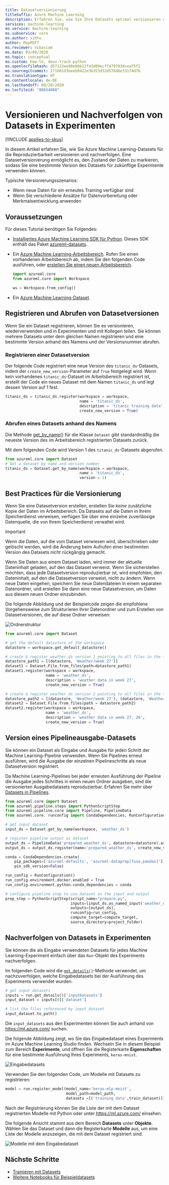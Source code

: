 ```yaml
---
title: Datasetversionierung
titleSuffix: Azure Machine Learning
description: Erfahren Sie, wie Sie Ihre Datasets optimal versionieren und wie das Versionieren mit Machine Learning-Pipelines funktioniert.
services: machine-learning
ms.service: machine-learning
ms.subservice: core
ms.author: sihhu
author: MayMSFT
ms.reviewer: nibaccam
ms.date: 03/09/2020
ms.topic: conceptual
ms.custom: how-to, devx-track-python
ms.openlocfilehash: d57122ee98eb6612f43d09ecff4797038ceaf5f2
ms.sourcegitcommit: 271601d3eeeb9422e36353d32d57bd6e331f4d7b
ms.translationtype: HT
ms.contentlocale: de-DE
ms.lasthandoff: 08/20/2020
ms.locfileid: "88654088"
---
```

# <a name="version-and-track-datasets-in-experiments"></a>Versionieren und Nachverfolgen von Datasets in Experimenten
[!INCLUDE [applies-to-skus](../../includes/aml-applies-to-basic-enterprise-sku.md)]

In diesem Artikel erfahren Sie, wie Sie Azure Machine Learning-Datasets für die Reproduzierbarkeit versionieren und nachverfolgen. Eine Datasetversionierung ermöglicht es, den Zustand der Daten zu markieren, sodass Sie eine bestimmte Version des Datasets für zukünftige Experimente verwenden können.

Typische Versionierungsszenarios:

* Wenn neue Daten für ein erneutes Training verfügbar sind
* Wenn Sie verschiedene Ansätze für Datenvorbereitung oder Merkmalsentwicklung anwenden

## <a name="prerequisites"></a>Voraussetzungen

Für dieses Tutorial benötigen Sie Folgendes:

- [Installiertes Azure Machine Learning SDK für Python](https://docs.microsoft.com/python/api/overview/azure/ml/install?view=azure-ml-py). Dieses SDK enthält das Paket [azureml-datasets](https://docs.microsoft.com/python/api/azureml-core/azureml.core.dataset?view=azure-ml-py).
    
- Ein [Azure Machine Learning-Arbeitsbereich](concept-workspace.md). Rufen Sie einen vorhandenen Arbeitsbereich ab, indem Sie den folgenden Code ausführen, oder [erstellen Sie einen neuen Arbeitsbereich](how-to-manage-workspace.md).

    ```Python
    import azureml.core
    from azureml.core import Workspace
    
    ws = Workspace.from_config()
    ```
- Ein [Azure Machine Learning-Dataset](how-to-create-register-datasets.md).

<a name="register"></a>

## <a name="register-and-retrieve-dataset-versions"></a>Registrieren und Abrufen von Datasetversionen

Wenn Sie ein Dataset registrieren, können Sie es versionieren, wiederverwenden und in Experimenten und mit Kollegen teilen. Sie können mehrere Datasets unter dem gleichen Namen registrieren und eine bestimmte Version anhand des Namens und der Versionsnummer abrufen.

### <a name="register-a-dataset-version"></a>Registrieren einer Datasetversion

Der folgende Code registriert eine neue Version des `titanic_ds`-Datasets, indem der `create_new_version`-Parameter auf `True` festgelegt wird. Wenn kein vorhandenes `titanic_ds`-Dataset im Arbeitsbereich registriert ist, erstellt der Code ein neues Dataset mit dem Namen `titanic_ds` und legt dessen Version auf 1 fest.

```Python
titanic_ds = titanic_ds.register(workspace = workspace,
                                 name = 'titanic_ds',
                                 description = 'titanic training data',
                                 create_new_version = True)
```

### <a name="retrieve-a-dataset-by-name"></a>Abrufen eines Datasets anhand des Namens

Die Methode [get_by_name()](https://docs.microsoft.com/python/api/azureml-core/azureml.core.dataset.dataset?view=azure-ml-py#get-by-name-workspace--name--version--latest--) für die Klasse `Dataset` gibt standardmäßig die neueste Version des im Arbeitsbereich registrierten Datasets zurück. 

Mit dem folgenden Code wird Version 1 des `titanic_ds`-Datasets abgerufen.

```Python
from azureml.core import Dataset
# Get a dataset by name and version number
titanic_ds = Dataset.get_by_name(workspace = workspace,
                                 name = 'titanic_ds', 
                                 version = 1)
```

<a name="best-practice"></a>

## <a name="versioning-best-practice"></a>Best Practices für die Versionierung

Wenn Sie eine Datasetversion erstellen, erstellen Sie *keine* zusätzliche Kopie der Daten im Arbeitsbereich. Da Datasets auf die Daten in Ihrem Speicherdienst verweisen, verfügen Sie über eine einzelne zuverlässige Datenquelle, die von Ihrem Speicherdienst verwaltet wird.

>[!IMPORTANT]
> Wenn die Daten, auf die vom Dataset verwiesen wird, überschrieben oder gelöscht werden, wird die Änderung beim Aufrufen einer bestimmten Version des Datasets *nicht* rückgängig gemacht.

Wenn Sie Daten aus einem Dataset laden, wird immer der aktuelle Dateninhalt geladen, auf den das Dataset verweist. Wenn Sie sicherstellen möchten, dass jede Datasetversion reproduzierbar ist, wird empfohlen, den Dateninhalt, auf den die Datasetversion verweist, nicht zu ändern. Wenn neue Daten eingehen, speichern Sie neue Datendateien in einem separaten Datenordner, und erstellen Sie dann eine neue Datasetversion, um Daten aus diesem neuen Ordner einzubinden.

Die folgende Abbildung und der Beispielcode zeigen die empfohlene Vorgehensweise zum Strukturieren Ihrer Datenordner und zum Erstellen von Datasetversionen, die auf diese Ordner verweisen:

![Ordnerstruktur](./media/how-to-version-track-datasets/folder-image.png)

```Python
from azureml.core import Dataset

# get the default datastore of the workspace
datastore = workspace.get_default_datastore()

# create & register weather_ds version 1 pointing to all files in the folder of week 27
datastore_path1 = [(datastore, 'Weather/week 27')]
dataset1 = Dataset.File.from_files(path=datastore_path1)
dataset1.register(workspace = workspace,
                  name = 'weather_ds',
                  description = 'weather data in week 27',
                  create_new_version = True)

# create & register weather_ds version 2 pointing to all files in the folder of week 27 and 28
datastore_path2 = [(datastore, 'Weather/week 27'), (datastore, 'Weather/week 28')]
dataset2 = Dataset.File.from_files(path = datastore_path2)
dataset2.register(workspace = workspace,
                  name = 'weather_ds',
                  description = 'weather data in week 27, 28',
                  create_new_version = True)

```

<a name="pipeline"></a>

## <a name="version-a-pipeline-output-dataset"></a>Version eines Pipelineausgabe-Datasets

Sie können ein Dataset als Eingabe und Ausgabe für jeden Schritt der Machine Learning-Pipeline verwenden. Wenn Sie Pipelines erneut ausführen, wird die Ausgabe der einzelnen Pipelineschritte als neue Datasetversion registriert.

Da Machine Learning-Pipelines bei jeder erneuten Ausführung der Pipeline die Ausgabe jedes Schrittes in einen neuen Ordner ausgeben, sind die versionierten Ausgabedatasets reproduzierbar. Erfahren Sie mehr über [Datasets in Pipelines](how-to-create-your-first-pipeline.md#steps).

```Python
from azureml.core import Dataset
from azureml.pipeline.steps import PythonScriptStep
from azureml.pipeline.core import Pipeline, PipelineData
from azureml.core. runconfig import CondaDependencies, RunConfiguration

# get input dataset 
input_ds = Dataset.get_by_name(workspace, 'weather_ds')

# register pipeline output as dataset
output_ds = PipelineData('prepared_weather_ds', datastore=datastore).as_dataset()
output_ds = output_ds.register(name='prepared_weather_ds', create_new_version=True)

conda = CondaDependencies.create(
    pip_packages=['azureml-defaults', 'azureml-dataprep[fuse,pandas]'], 
    pin_sdk_version=False)

run_config = RunConfiguration()
run_config.environment.docker.enabled = True
run_config.environment.python.conda_dependencies = conda

# configure pipeline step to use dataset as the input and output
prep_step = PythonScriptStep(script_name="prepare.py",
                             inputs=[input_ds.as_named_input('weather_ds')],
                             outputs=[output_ds],
                             runconfig=run_config,
                             compute_target=compute_target,
                             source_directory=project_folder)
```

<a name="track"></a>

## <a name="track-datasets-in-experiments"></a>Nachverfolgen von Datasets in Experimenten

Sie können die als Eingabe verwendeten Datasets für jedes Machine Learning-Experiment einfach über das `Run`-Objekt des Experiments nachverfolgen.

Im folgenden Code wird die [`get_details()`](https://docs.microsoft.com/python/api/azureml-core/azureml.core.run.run?view=azure-ml-py#get-details--)-Methode verwendet, um nachzuverfolgen, welche Eingabedatasets bei der Ausführung des Experiments verwendet wurden:

```Python
# get input datasets
inputs = run.get_details()['inputDatasets']
input_dataset = inputs[0]['dataset']

# list the files referenced by input_dataset
input_dataset.to_path()
```

Die `input_datasets` aus den Experimenten können Sie auch anhand von https://ml.azure.com/ suchen. 

Die folgende Abbildung zeigt, wo Sie das Eingabedataset eines Experiments im Azure Machine Learning Studio finden. Wechseln Sie in diesem Beispiel zum Bereich **Experimente**, und öffnen Sie die Registerkarte **Eigenschaften** für eine bestimmte Ausführung Ihres Experiments, `keras-mnist`.

![Eingabedatasets](./media/how-to-version-track-datasets/input-datasets.png)

Verwenden Sie den folgenden Code, um Modelle mit Datasets zu registrieren:

```Python
model = run.register_model(model_name='keras-mlp-mnist',
                           model_path=model_path,
                           datasets =[('training data',train_dataset)])
```

Nach der Registrierung können Sie die Liste der mit dem Dataset registrierten Modelle mit Python oder unter https://ml.azure.com/ einsehen.

Die folgende Ansicht stammt aus dem Bereich **Datasets** unter **Objekte**. Wählen Sie das Dataset und dann die Registerkarte **Modelle** aus, um eine Liste der Modelle anzuzeigen, die mit dem Dataset registriert sind. 

![Modelle mit dem Eingabedataset](./media/how-to-version-track-datasets/dataset-models.png)

## <a name="next-steps"></a>Nächste Schritte

* [Trainieren mit Datasets](how-to-train-with-datasets.md)
* [Weitere Notebooks für Beispieldatasets](https://github.com/Azure/MachineLearningNotebooks/tree/master/how-to-use-azureml/work-with-data/)
